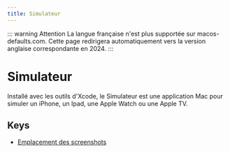 ```yaml
---
title: Simulateur
---
```


::: warning Attention
La langue française n'est plus supportée sur macos-defaults.com. Cette page redirigera automatiquement vers la version anglaise correspondante en 2024.
:::

# Simulateur

Installé avec les outils d'Xcode, le Simulateur est une application Mac pour simuler un iPhone, un Ipad, une Apple Watch ou une Apple TV.

## Keys

- [Emplacement des screenshots](./screenshotsavelocation.md)
